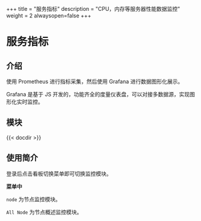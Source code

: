 ﻿+++
title = "服务指标"
description = "CPU，内存等服务器性能数据监控"
weight = 2
alwaysopen=false
+++
# 服务指标

<h2 id="1">介绍</h2>

使用 Prometheus 进行指标采集，然后使用 Grafana 进行数据图形化展示。

Grafana 是基于 JS 开发的，功能齐全的度量仪表盘，可以对接多数据源，实现图形化实时监控。

<h2 id="2">模块</h2>

 {{< docdir >}}

<h2 id="2">使用简介</h2>
登录后点击看板切换菜单即可切换监控模块。


**菜单中**

`node` 为节点监控模块。

`All Node` 为节点概述监控模块。